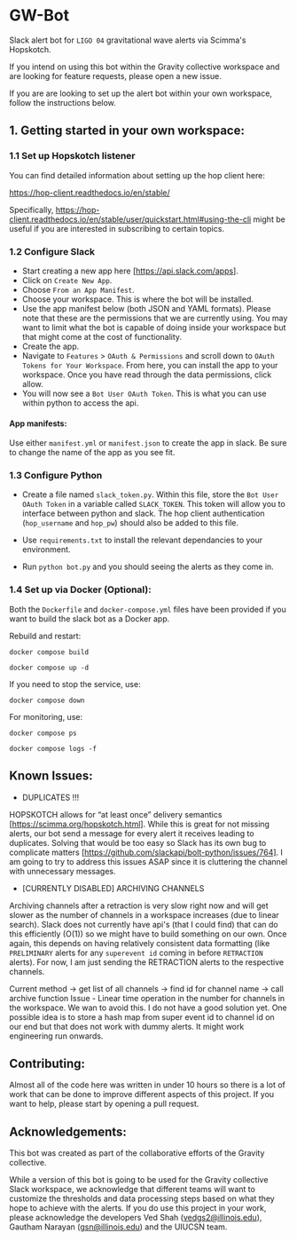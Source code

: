 # GW-Bot

Slack alert bot for `LIGO 04` gravitational wave alerts via Scimma's Hopskotch. 

If you intend on using this bot within the Gravity collective workspace and are looking for feature requests, please open  a new issue. 

If you are are looking to set up the alert bot within your own workspace, follow the instructions below.

## 1. Getting started in your own workspace:

### 1.1 Set up Hopskotch listener

You can find detailed information about setting up the hop client here:

https://hop-client.readthedocs.io/en/stable/

Specifically, https://hop-client.readthedocs.io/en/stable/user/quickstart.html#using-the-cli might be useful if you are interested in subscribing to certain topics. 


### 1.2 Configure Slack

* Start creating a new app here [https://api.slack.com/apps].
* Click on `Create New App`.
* Choose `From an App Manifest`.
* Choose your workspace. This is where the bot will be installed.
* Use the app manifest below (both JSON and YAML formats). Please note that these are the permissions that we are currently using. You may want to limit what the bot is capable of doing inside your workspace but that might come at the cost of functionality.
* Create the app.
* Navigate to `Features` > `OAuth & Permissions` and scroll down to `OAuth Tokens for Your Workspace`. From here, you can install the app to your workspace. Once you have read through the data permissions, click allow.
* You will now see a `Bot User OAuth Token`. This is what you can use within python to access the api. 

#### App manifests:

Use either `manifest.yml` or `manifest.json` to create the app in slack. Be sure to change the name of the app as you see fit. 


### 1.3 Configure Python 

* Create a file named `slack_token.py`. Within this file, store the `Bot User OAuth Token` in a variable called `SLACK_TOKEN`. This token will allow you to interface between python and slack. The hop client authentication (`hop_username` and `hop_pw`) should also be added to this file. 

* Use `requirements.txt` to install the relevant dependancies to your environment.
* Run `python bot.py` and you should seeing the alerts as they come in.

### 1.4 Set up via Docker (Optional):

Both the `Dockerfile` and `docker-compose.yml` files have been provided if you want to build the slack bot as a Docker app.

Rebuild and restart:

`docker compose build`

`docker compose up -d`

If you need to stop the service, use:

`docker compose down`

For monitoring, use:

`docker compose ps`

`docker compose logs -f`

## Known Issues:

* DUPLICATES !!!

HOPSKOTCH allows for “at least once” delivery semantics [https://scimma.org/hopskotch.html]. While this is great for not missing alerts, our bot send a message for every alert it receives leading to duplicates. Solving that would be too easy so Slack has its own bug to complicate matters [https://github.com/slackapi/bolt-python/issues/764]. I am going to try to address this issues ASAP since it is cluttering the channel with unnecessary messages.

* [CURRENTLY DISABLED] ARCHIVING CHANNELS

Archiving channels after a retraction is very slow right now and will get slower as the number of channels in a workspace increases (due to linear search). Slack does not currently have api's (that I could find) that can do this efficiently (O(1)) so we might have to build something on our own. Once again, this depends on having relatively consistent data formatting (like `PRELIMINARY` alerts for any `superevent id` coming in before `RETRACTION` alerts). 
For now, I am just sending the RETRACTION alerts to the respective channels.

Current method -> get list of all channels -> find id for channel name -> call archive function
Issue - Linear time operation in the number for channels in the workspace. We wan to avoid this. I do not have a good solution yet. One possible idea is to store a hash map from super event id to channel id on our end but that does not work with dummy alerts. It might work engineering run onwards. 


## Contributing:

Almost all of the code here was written in under 10 hours so there is a lot of work that can be done to improve different aspects of this project. If you want to help, please start by opening a pull request.

## Acknowledgements:

This bot was created as part of the collaborative efforts of the Gravity collective. 

While a version of this bot is going to be used for the Gravity collective Slack workspace, we acknowledge that different teams will want to customize the thresholds and data processing steps based on what they hope to achieve with the alerts. If you do use this project in your work, please acknowledge the developers Ved Shah (vedgs2@illinois.edu), Gautham Narayan (gsn@illinois.edu) and the UIUCSN team.
